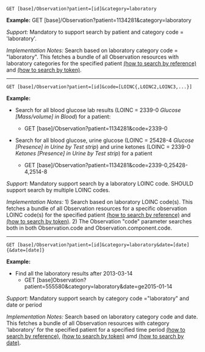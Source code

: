 
`GET [base]/Observation?patient=[id]&category=laboratory`

**Example:** GET [base]/Observation?patient=1134281&category=laboratory

*Support:* Mandatory to support search by patient and category code = 'laboratory'.

*Implementation Notes:* Search based on laboratory category code = "laboratory". This fetches a bundle of all Observation resources with laboratory categories for the specified patient [(how to search by reference)] and [(how to search by token)].


-----------

`GET [base]/Observation?patient=[id]&code=[LOINC{,LOINC2,LOINC3,...}]`


**Example:**

- Search for all blood glucose lab results (LOINC = 2339-0 *Glucose [Mass/volume] in Blood*) for a patient:
  - GET [base]/Observation?patient=1134281&code=2339-0


- Search for all blood glucose, urine glucose (LOINC = 25428-4 *Glucose [Presence] in Urine by Test strip*) and urine ketones (LOINC = 2339-0 *Ketones [Presence] in Urine by Test strip*) for a patient
  - GET [base]/Observation?patient=1134281&code=2339-0,25428-4,2514-8

*Support:* Mandatory support search by a laboratory LOINC code. SHOULD support search by multiple LOINC codes.

*Implementation Notes:* 1) Search based on laboratory LOINC code(s). This fetches a bundle of all Observation resources for a specific observation LOINC code(s) for the specified patient  [(how to search by reference)] and [(how to search by token)].   2) The Observation "code" parameter searches both in both Observation.code and Observation.component.code.


-----------

`GET [base]/Observation?patient=[id]&category=laboratory&date=[date]{&date=[date]}`

**Example:**

- Find all the laboratory results after 2013-03-14
  - GET [base]Observation?patient=555580&category=laboratory&date=ge2015-01-14

*Support:*  Mandatory support search by category code ="laboratory" and date or period

*Implementation Notes:*  Search based on laboratory category code and date. This fetches a bundle of all Observation resources with category 'laboratory' for the specified patient for a specified time period  [(how to search by reference)], [(how to search by token)] amd [(how to search by date)].



  [(how to search by reference)]: http://hl7.org/fhir/STU3/search.html#reference
  [(how to search by token)]: http://hl7.org/fhir/STU3/search.html#token
  [Composite Search Parameters]: http://hl7.org/fhir/STU3/search.html#combining
  [(how to search by date)]: http://hl7.org/fhir/STU3/search.html#date
